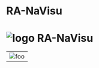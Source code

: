 # RA-NaVisu
# <img align="center" src="http://www.mhyrdin.fr/Navisu/Logo-RA-NaVisuV1.png" alt="logo RA-NaVisu">
<div>
   <table width="100%" height="100%" align="center" valign="center">
   <tr><td>
      <img src="http://www.mhyrdin.fr/Navisu/Logo-RA-NaVisuV1.png" alt="foo" />
   </td></tr>
   </table>
</div>
